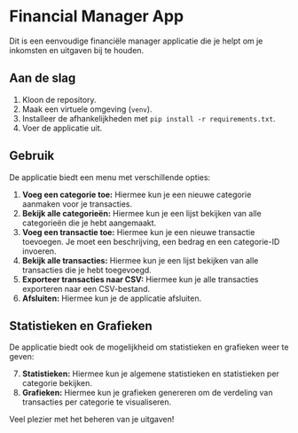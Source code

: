 # Financial Manager App

Dit is een eenvoudige financiële manager applicatie die je helpt om je inkomsten en uitgaven bij te houden.

## Aan de slag

1. Kloon de repository.
2. Maak een virtuele omgeving (`venv`).
3. Installeer de afhankelijkheden met `pip install -r requirements.txt`.
4. Voer de applicatie uit.

## Gebruik

De applicatie biedt een menu met verschillende opties:

1. **Voeg een categorie toe:** Hiermee kun je een nieuwe categorie aanmaken voor je transacties.
2. **Bekijk alle categorieën:** Hiermee kun je een lijst bekijken van alle categorieën die je hebt aangemaakt.
3. **Voeg een transactie toe:** Hiermee kun je een nieuwe transactie toevoegen. Je moet een beschrijving, een bedrag en een categorie-ID invoeren.
4. **Bekijk alle transacties:** Hiermee kun je een lijst bekijken van alle transacties die je hebt toegevoegd.
5. **Exporteer transacties naar CSV:** Hiermee kun je alle transacties exporteren naar een CSV-bestand.
6. **Afsluiten:** Hiermee kun je de applicatie afsluiten.

## Statistieken en Grafieken

De applicatie biedt ook de mogelijkheid om statistieken en grafieken weer te geven:

7. **Statistieken:** Hiermee kun je algemene statistieken en statistieken per categorie bekijken.
8. **Grafieken:** Hiermee kun je grafieken genereren om de verdeling van transacties per categorie te visualiseren.

Veel plezier met het beheren van je uitgaven!
